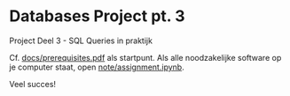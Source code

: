 # Databases Project pt. 3 
Project Deel 3 - SQL Queries in praktijk

Cf. [docs/prerequisites.pdf](./docs/prerequisites.pdf) als startpunt. Als alle noodzakelijke software op je computer staat, open [note/assignment.ipynb](./note/assignment.ipynb).

Veel succes!
